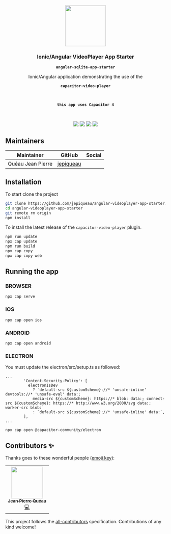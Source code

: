 <p align="center"><br><img src="https://avatars3.githubusercontent.com/u/16580653?v=4" width="128" height="128" /></p>

<h3 align="center">Ionic/Angular VideoPlayer App Starter</h3>
<p align="center"><strong><code>angular-sqlite-app-starter</code></strong></p>
<p align="center">Ionic/Angular application demonstrating the use of the</p>
<p align="center"><strong><code>capacitor-video-player</code></strong></p>
<br>
<p align="center"><strong><code>this app uses Capacitor 4</code></strong></p>
<br>
<p align="center">
  <img src="https://img.shields.io/maintenance/yes/2022?style=flat-square" />
  <a href="https://github.com/jepiqueau/angular-videoplayer-app-starter"><img src="https://img.shields.io/github/license/jepiqueau/angular-videoplayer-app-starter?style=flat-square" /></a>
  <a href="https://github.com/jepiqueau/angular-video-app-starter"><img src="https://img.shields.io/github/package-json/v/jepiqueau/angular-videoplayer-app-starter/master?style=flat-square" /></a>
<!-- ALL-CONTRIBUTORS-BADGE:START - Do not remove or modify this section -->
<a href="#contributors-"><img src="https://img.shields.io/badge/all%20contributors-1-orange?style=flat-square" /></a>
<!-- ALL-CONTRIBUTORS-BADGE:END -->
</p>

## Maintainers

| Maintainer        | GitHub                                    | Social |
| ----------------- | ----------------------------------------- | ------ |
| Quéau Jean Pierre | [jepiqueau](https://github.com/jepiqueau) |        |


## Installation

To start clone the project
```bash
git clone https://github.com/jepiqueau/angular-videoplayer-app-starter.git 
cd angular-videoplayer-app-starter
git remote rm origin
npm install
```

To install the latest release of the `capacitor-video-player` plugin.

```bash
npm run update
npx cap update
npm run build
npx cap copy
npx cap copy web
```

## Running the app

### BROWSER

```
npx cap serve
```

### IOS

```
npx cap open ios
```

### ANDROID

```
npx cap open android
```

### ELECTRON

You must update the electron/src/setup.ts as followed:

```
...
        'Content-Security-Policy': [
          electronIsDev
            ? `default-src ${customScheme}://* 'unsafe-inline' devtools://* 'unsafe-eval' data:;
            media-src ${customScheme}: https://* blob: data:; connect-src ${customScheme}: https://* http://www.w3.org/2000/svg data:; worker-src blob:`
            : `default-src ${customScheme}://* 'unsafe-inline' data:`,
        ],
...
```


```
npx cap open @capacitor-community/electron
```

## Contributors ✨

Thanks goes to these wonderful people ([emoji key](https://allcontributors.org/docs/en/emoji-key)):

<!-- ALL-CONTRIBUTORS-LIST:START - Do not remove or modify this section -->
<!-- prettier-ignore-start -->
<!-- markdownlint-disable -->
<table>
  <tr>
    <td align="center"><a href="https://github.com/jepiqueau"><img src="https://avatars3.githubusercontent.com/u/16580653?v=4" width="100px;" alt=""/><br /><sub><b>Jean Pierre Quéau</b></sub></a><br /><a href="https://github.com/jepiqueau/angular-videoplayer-app-starter/commits?author=jepiqueau" title="Code">💻</a></td>
  </tr>
</table>

<!-- markdownlint-enable -->
<!-- prettier-ignore-end -->

<!-- ALL-CONTRIBUTORS-LIST:END -->

This project follows the [all-contributors](https://github.com/all-contributors/all-contributors) specification. Contributions of any kind welcome!

